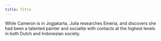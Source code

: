 ```yaml
---
title: Title
---
```


While Cameron is in Jogjakarta, Julia researches Emeria, and discovers
she had been a talented painter and socialite with contacts at the
highest levels in both Dutch and Indonesian society. 

